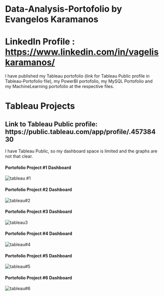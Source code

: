 # Data-Analysis-Portofolio by Evangelos Karamanos

# LinkedIn Profile : https://www.linkedin.com/in/vageliskaramanos/

I have published my Tableau portofolio (link for Tableau Public profile in Tableau-Portofolio file), my PowerBI portofolio, my MySQL Portofolio and my MachineLearning portofolio at the respective files.


<h1>Tableau Projects</h1>

<h2>Link to Tableau Public profile: https://public.tableau.com/app/profile/.45738430 </h2>

I have Tableau Public, so my dashboard space is limited and the graphs are not that clear.


<h4>Portofolio Project #1 Dashboard</h4>


![tableau #1](https://user-images.githubusercontent.com/39276340/199851044-3ae81af0-d54d-402e-b3ff-04a6c2cfc819.png)


<h4>Portofolio Project #2 Dashboard</h4>


![tableau#2](https://user-images.githubusercontent.com/39276340/199851099-34f48525-683a-43cd-9c84-f4d502d246ac.png)


<h4>Portofolio Project #3 Dashboard</h4>


![tableau3](https://user-images.githubusercontent.com/39276340/199851209-32623c2b-2008-4031-b9df-77e7f97da599.png)


<h4>Portofolio Project #4 Dashboard</h4>


![tableau#4](https://user-images.githubusercontent.com/39276340/199851227-127c9f22-17de-4ee7-b219-cade6d3f87a4.png)


<h4>Portofolio Project #5 Dashboard</h4>


![tableau#5](https://user-images.githubusercontent.com/39276340/199851245-d34d69d5-2563-4283-8c21-82ff10022105.png)


<h4>Portofolio Project #6 Dashboard</h4>


![tableau#6](https://user-images.githubusercontent.com/39276340/199851261-cc9dc660-30d1-4797-860e-87f060717b35.png)

